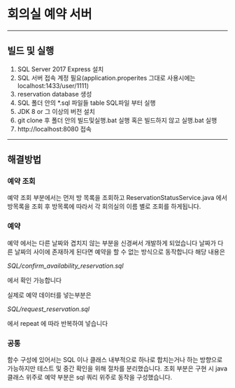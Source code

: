 # 회의실 예약 서버 

----
## 빌드 및 실행

1. SQL Server 2017 Express 설치 
2. SQL 서버 접속 계정 필요(application.properites 그대로 사용시에는 localhost:1433/user/1111)
3. reservation database 생성 
4. SQL 폴더 안의 *.sql 파일들 table SQL파일 부터 실행
5. JDK 8 or 그 이상의 버전 설치
6. git clone 후 폴더 안의 빌드및실행.bat 실행 혹은 빌드하지 않고 실행.bat 실행
7. http://localhost:8080 접속 


----
## 해결방법 
### 예약 조회 
예약 조회 부분에서는 먼저 방 목록을 조회하고 
ReservationStatusService.java 에서 방목록을 조회 후
방목록에 따라서 각 회의실의 이름 별로 조회를 하게됩니다. 





### 예약
예약 에서는 다른 날짜와 겹치지 않는 부분을 신경써서 개발하게 되었습니다 날짜가 다른 날짜의 사이에 존재하게 된다면 예약을 할 수 없는 방식으로 동작합니다 
해당 내용은 

*SQL/confirm\_availability\_reservation.sql*

에서 확인 가능합니다 

실제로 예약 데이터를 넣는부분은 

*SQL/request\_reservation.sql*

에서 repeat 에 따라 반복하여 넣습니다 



### 공통

함수 구성에 있어서는 SQL 이나 클래스 내부적으로 하나로 합치는거나 하는 방향으로 가능하지만 테스트 및 중간 확인을 위해 절차를 분리했습니다. 조회 부분은 구현 시 java 클래스 위주로 예약 부분은 sql 쿼리 위주로 동작을 구성했습니다.   



